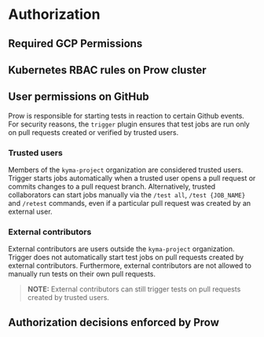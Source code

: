 # Authorization

## Required GCP Permissions

## Kubernetes RBAC rules on Prow cluster

## User permissions on GitHub

Prow is responsible for starting tests in reaction to certain Github events. For security reasons, the `trigger` plugin ensures that test jobs are run only on pull requests created or verified by trusted users.

### Trusted users
Members of the `kyma-project` organization are considered trusted users. Trigger starts jobs automatically when a trusted user opens a pull request or commits changes to a pull request branch. Alternatively, trusted collaborators can start jobs manually via the `/test all`, `/test {JOB_NAME}` and `/retest` commands, even if a particular pull request was created by an external user. 

### External contributors
External contributors are users outside the `kyma-project` organization. Trigger does not automatically start test jobs on pull requests created by external contributors. Furthermore, external contributors are not allowed to manually run tests on their own pull requests.

> **NOTE:** External contributors can still trigger tests on pull requests created by trusted users.


## Authorization decisions enforced by Prow